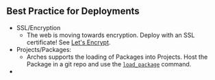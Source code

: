 ## Best Practice for Deployments

-   SSL/Encryption
    -   The web is moving towards encryption. Deploy with an SSL certificate! See [Let's Encrypt](https://letsencrypt.org/).
-   Projects/Packages:
    -   Arches supports the loading of Packages into Projects. Host the Package in a git repo and use the [`load_package`](https://arches.readthedocs.io/en/stable/command-line-reference/#loading-a-package-into-a-project) command.
-   

